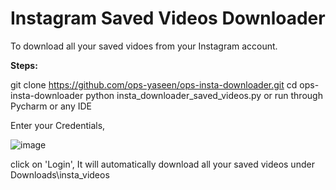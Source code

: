 # Instagram Saved Videos Downloader

To download all your saved vidoes from your Instagram account.

**Steps:**

git clone https://github.com/ops-yaseen/ops-insta-downloader.git
cd ops-insta-downloader
python insta_downloader_saved_videos.py
or
run through Pycharm or any IDE

Enter your Credentials,

![image](https://user-images.githubusercontent.com/49016670/159106808-8116797a-5edd-49df-bd88-8c4c39764ced.png)


click on 'Login', It will automatically download all your saved videos under Downloads\insta_videos
